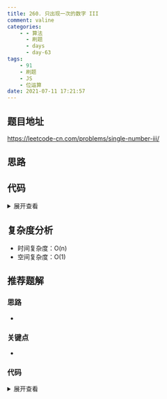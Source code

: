 ```yaml
---
title: 260. 只出现一次的数字 III
comment: valine
categories:
    - - 算法
      - 刷题
      - days
      - day-63
tags:
    - 91
    - 刷题
    - JS
    - 位运算
date: 2021-07-11 17:21:57
---
```


## 题目地址

https://leetcode-cn.com/problems/single-number-iii/

## 思路

## 代码

<details>
    <summary>展开查看</summary>

```js
/**
 * @param {number[]} nums
 * @return {number[]}
 */
var singleNumber = function (nums) {
    const xor = nums.reduce((res, cur) => res ^ cur, 0);
    const mask = xor & -xor; //取异或值最后一个二进制位为 1 的数字
    const res = [0, 0];
    nums.forEach((num) => ((num & mask) == 0 ? (res[0] ^= num) : (res[1] ^= num)));
    return res;
};
```

</details>

## 复杂度分析

-   时间复杂度：O(n)
-   空间复杂度：O(1)

## 推荐题解

### 思路

-

### 关键点

-

### 代码

<details>
    <summary>展开查看</summary>

```js

```

</details>

